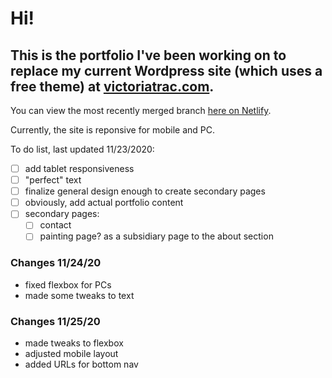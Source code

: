# Hi!

## This is the portfolio I've been working on to replace my current Wordpress site (which uses a free theme) at [victoriatrac.com](http://victoriatrac.com).

You can view the most recently merged branch [here on Netlify](https://frosty-archimedes-7760a0.netlify.app/).

Currently, the site is reponsive for mobile and PC.

To do list, last updated 11/23/2020:
* [ ] add tablet responsiveness
* [ ] "perfect" text
* [ ] finalize general design enough to create secondary pages
* [ ] obviously, add actual portfolio content
* [ ] secondary pages:
    * [ ] contact
    * [ ] painting page? as a subsidiary page to the about section

### Changes 11/24/20
* fixed flexbox for PCs
* made some tweaks to text

### Changes 11/25/20
* made tweaks to flexbox
* adjusted mobile layout
* added URLs for bottom nav